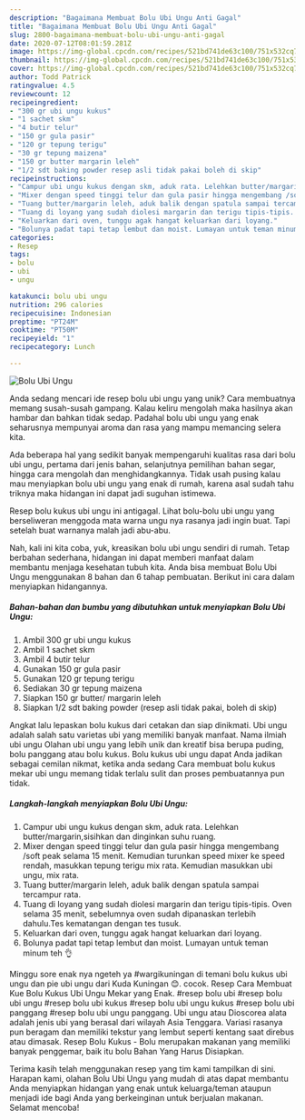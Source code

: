 ```yaml
---
description: "Bagaimana Membuat Bolu Ubi Ungu Anti Gagal"
title: "Bagaimana Membuat Bolu Ubi Ungu Anti Gagal"
slug: 2800-bagaimana-membuat-bolu-ubi-ungu-anti-gagal
date: 2020-07-12T08:01:59.281Z
image: https://img-global.cpcdn.com/recipes/521bd741de63c100/751x532cq70/bolu-ubi-ungu-foto-resep-utama.jpg
thumbnail: https://img-global.cpcdn.com/recipes/521bd741de63c100/751x532cq70/bolu-ubi-ungu-foto-resep-utama.jpg
cover: https://img-global.cpcdn.com/recipes/521bd741de63c100/751x532cq70/bolu-ubi-ungu-foto-resep-utama.jpg
author: Todd Patrick
ratingvalue: 4.5
reviewcount: 12
recipeingredient:
- "300 gr ubi ungu kukus"
- "1 sachet skm"
- "4 butir telur"
- "150 gr gula pasir"
- "120 gr tepung terigu"
- "30 gr tepung maizena"
- "150 gr butter margarin leleh"
- "1/2 sdt baking powder resep asli tidak pakai boleh di skip"
recipeinstructions:
- "Campur ubi ungu kukus dengan skm, aduk rata. Lelehkan butter/margarin,sisihkan dan dinginkan suhu ruang."
- "Mixer dengan speed tinggi telur dan gula pasir hingga mengembang /soft peak selama 15 menit. Kemudian turunkan speed mixer ke speed rendah, masukkan tepung terigu mix rata. Kemudian masukkan ubi ungu, mix rata."
- "Tuang butter/margarin leleh, aduk balik dengan spatula sampai tercampur rata."
- "Tuang di loyang yang sudah diolesi margarin dan terigu tipis-tipis. Oven selama 35 menit, sebelumnya oven sudah dipanaskan terlebih dahulu.Tes kematangan dengan tes tusuk."
- "Keluarkan dari oven, tunggu agak hangat keluarkan dari loyang."
- "Bolunya padat tapi tetap lembut dan moist. Lumayan untuk teman minum teh 👌"
categories:
- Resep
tags:
- bolu
- ubi
- ungu

katakunci: bolu ubi ungu 
nutrition: 296 calories
recipecuisine: Indonesian
preptime: "PT24M"
cooktime: "PT50M"
recipeyield: "1"
recipecategory: Lunch

---
```



![Bolu Ubi Ungu](https://img-global.cpcdn.com/recipes/521bd741de63c100/751x532cq70/bolu-ubi-ungu-foto-resep-utama.jpg)

Anda sedang mencari ide resep bolu ubi ungu yang unik? Cara membuatnya memang susah-susah gampang. Kalau keliru mengolah maka hasilnya akan hambar dan bahkan tidak sedap. Padahal bolu ubi ungu yang enak seharusnya mempunyai aroma dan rasa yang mampu memancing selera kita.

Ada beberapa hal yang sedikit banyak mempengaruhi kualitas rasa dari bolu ubi ungu, pertama dari jenis bahan, selanjutnya pemilihan bahan segar, hingga cara mengolah dan menghidangkannya. Tidak usah pusing kalau mau menyiapkan bolu ubi ungu yang enak di rumah, karena asal sudah tahu triknya maka hidangan ini dapat jadi suguhan istimewa.

Resep bolu kukus ubi ungu ini antigagal. Lihat bolu-bolu ubi ungu yang berseliweran menggoda mata warna ungu nya rasanya jadi ingin buat. Tapi setelah buat warnanya malah jadi abu-abu.


Nah, kali ini kita coba, yuk, kreasikan bolu ubi ungu sendiri di rumah. Tetap berbahan sederhana, hidangan ini dapat memberi manfaat dalam membantu menjaga kesehatan tubuh kita. Anda bisa membuat Bolu Ubi Ungu menggunakan 8 bahan dan 6 tahap pembuatan. Berikut ini cara dalam menyiapkan hidangannya.

<!--inarticleads1-->

##### Bahan-bahan dan bumbu yang dibutuhkan untuk menyiapkan Bolu Ubi Ungu:

1. Ambil 300 gr ubi ungu kukus
1. Ambil 1 sachet skm
1. Ambil 4 butir telur
1. Gunakan 150 gr gula pasir
1. Gunakan 120 gr tepung terigu
1. Sediakan 30 gr tepung maizena
1. Siapkan 150 gr butter/ margarin leleh
1. Siapkan 1/2 sdt baking powder (resep asli tidak pakai, boleh di skip)


Angkat lalu lepaskan bolu kukus dari cetakan dan siap dinikmati. Ubi ungu adalah salah satu varietas ubi yang memiliki banyak manfaat. Nama ilmiah ubi ungu Olahan ubi ungu yang lebih unik dan kreatif bisa berupa puding, bolu panggang atau bolu kukus. Bolu kukus ubi ungu dapat Anda jadikan sebagai cemilan nikmat, ketika anda sedang Cara membuat bolu kukus mekar ubi ungu memang tidak terlalu sulit dan proses pembuatannya pun tidak. 

<!--inarticleads2-->

##### Langkah-langkah menyiapkan Bolu Ubi Ungu:

1. Campur ubi ungu kukus dengan skm, aduk rata. Lelehkan butter/margarin,sisihkan dan dinginkan suhu ruang.
1. Mixer dengan speed tinggi telur dan gula pasir hingga mengembang /soft peak selama 15 menit. Kemudian turunkan speed mixer ke speed rendah, masukkan tepung terigu mix rata. Kemudian masukkan ubi ungu, mix rata.
1. Tuang butter/margarin leleh, aduk balik dengan spatula sampai tercampur rata.
1. Tuang di loyang yang sudah diolesi margarin dan terigu tipis-tipis. Oven selama 35 menit, sebelumnya oven sudah dipanaskan terlebih dahulu.Tes kematangan dengan tes tusuk.
1. Keluarkan dari oven, tunggu agak hangat keluarkan dari loyang.
1. Bolunya padat tapi tetap lembut dan moist. Lumayan untuk teman minum teh 👌


Minggu sore enak nya ngeteh ya #wargikuningan di temani bolu kukus ubi ungu dan pie ubi ungu dari Kuda Kuningan 😊. cocok. Resep Cara Membuat Kue Bolu Kukus Ubi Ungu Mekar yang Enak. #resep bolu ubi #resep bolu ubi ungu #resep bolu ubi kukus #resep bolu ubi ungu kukus #resep bolu ubi panggang #resep bolu ubi ungu panggang. Ubi ungu atau Dioscorea alata adalah jenis ubi yang berasal dari wilayah Asia Tenggara. Variasi rasanya pun beragam dan memiliki tekstur yang lembut seperti kentang saat direbus atau dimasak. Resep Bolu Kukus - Bolu merupakan makanan yang memiliki banyak penggemar, baik itu bolu Bahan Yang Harus Disiapkan. 

Terima kasih telah menggunakan resep yang tim kami tampilkan di sini. Harapan kami, olahan Bolu Ubi Ungu yang mudah di atas dapat membantu Anda menyiapkan hidangan yang enak untuk keluarga/teman ataupun menjadi ide bagi Anda yang berkeinginan untuk berjualan makanan. Selamat mencoba!

